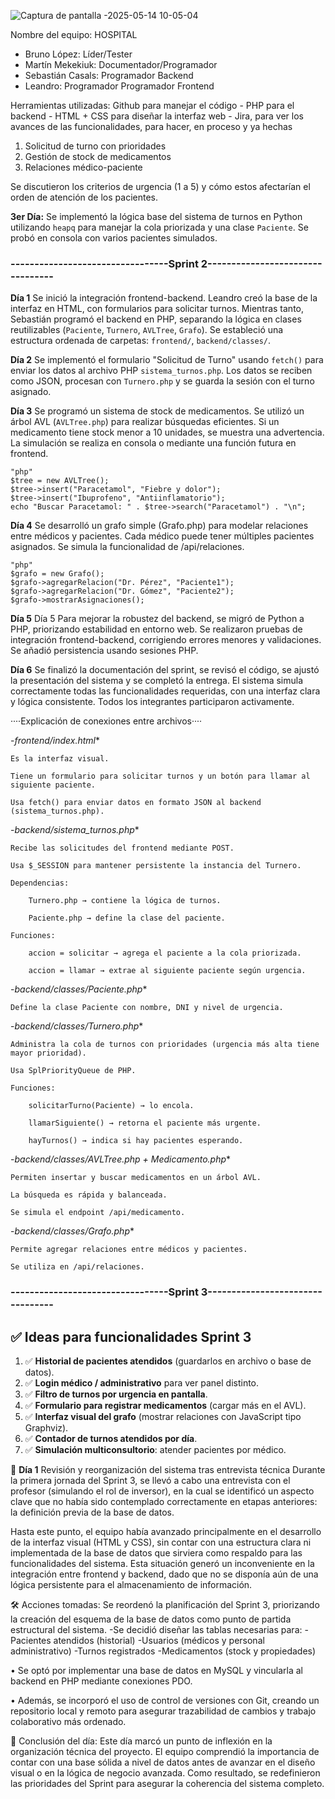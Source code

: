 ![Captura de pantalla -2025-05-14 10-05-04](https://github.com/user-attachments/assets/ee9c5681-c9ab-4113-9b14-7d0443ed177f)

Nombre del equipo: HOSPITAL

* Bruno López: Líder/Tester
* Martín Mekekiuk: Documentador/Programador
* Sebastián Casals: Programador Backend
* Leandro: Programador Programador Frontend

Herramientas utilizadas: Github para manejar el código - PHP para el backend - HTML + CSS para diseñar la interfaz web - Jira, para ver los avances de las funcionalidades, para hacer, en proceso y ya hechas

1. Solicitud de turno con prioridades
2. Gestión de stock de medicamentos
3. Relaciones médico-paciente

Se discutieron los criterios de urgencia (1 a 5) y cómo estos afectarían el orden de atención de los pacientes.

**3er Día:**
Se implementó la lógica base del sistema de turnos en Python utilizando `heapq` para manejar la cola priorizada y una clase `Paciente`. Se probó en consola con varios pacientes simulados.

### ---------------------------------Sprint 2---------------------------------

**Día 1**
Se inició la integración frontend-backend. Leandro creó la base de la interfaz en HTML, con formularios para solicitar turnos. Mientras tanto, Sebastián programó el backend en PHP, separando la lógica en clases reutilizables (`Paciente`, `Turnero`, `AVLTree`, `Grafo`). Se estableció una estructura ordenada de carpetas: `frontend/`, `backend/classes/`.

**Día 2**
Se implementó el formulario "Solicitud de Turno" usando `fetch()` para enviar los datos al archivo PHP `sistema_turnos.php`. Los datos se reciben como JSON, procesan con `Turnero.php` y se guarda la sesión con el turno asignado.

**Día 3**
Se programó un sistema de stock de medicamentos. Se utilizó un árbol AVL (`AVLTree.php`) para realizar búsquedas eficientes. Si un medicamento tiene stock menor a 10 unidades, se muestra una advertencia. La simulación se realiza en consola o mediante una función futura en frontend.

    "php"
    $tree = new AVLTree();
    $tree->insert("Paracetamol", "Fiebre y dolor");
    $tree->insert("Ibuprofeno", "Antiinflamatorio");
    echo "Buscar Paracetamol: " . $tree->search("Paracetamol") . "\n";

**Día 4**
Se desarrolló un grafo simple (Grafo.php) para modelar relaciones entre médicos y pacientes. Cada médico puede tener múltiples pacientes asignados. Se simula la funcionalidad de /api/relaciones.

    "php"
    $grafo = new Grafo();
    $grafo->agregarRelacion("Dr. Pérez", "Paciente1");
    $grafo->agregarRelacion("Dr. Gómez", "Paciente2");
    $grafo->mostrarAsignaciones();

**Día 5**
Día 5
Para mejorar la robustez del backend, se migró de Python a PHP, priorizando estabilidad en entorno web. Se realizaron pruebas de integración frontend-backend, corrigiendo errores menores y validaciones. Se añadió persistencia usando sesiones PHP.

**Día 6**
Se finalizó la documentación del sprint, se revisó el código, se ajustó la presentación del sistema y se completó la entrega. El sistema simula correctamente todas las funcionalidades requeridas, con una interfaz clara y lógica consistente. Todos los integrantes participaron activamente.


····Explicación de conexiones entre archivos····

-*frontend/index.html**

    Es la interfaz visual.

    Tiene un formulario para solicitar turnos y un botón para llamar al siguiente paciente.

    Usa fetch() para enviar datos en formato JSON al backend (sistema_turnos.php).

-*backend/sistema_turnos.php**

    Recibe las solicitudes del frontend mediante POST.

    Usa $_SESSION para mantener persistente la instancia del Turnero.

    Dependencias:

        Turnero.php → contiene la lógica de turnos.

        Paciente.php → define la clase del paciente.

    Funciones:

        accion = solicitar → agrega el paciente a la cola priorizada.

        accion = llamar → extrae al siguiente paciente según urgencia.

-*backend/classes/Paciente.php**

    Define la clase Paciente con nombre, DNI y nivel de urgencia.

-*backend/classes/Turnero.php**

    Administra la cola de turnos con prioridades (urgencia más alta tiene mayor prioridad).

    Usa SplPriorityQueue de PHP.

    Funciones:

        solicitarTurno(Paciente) → lo encola.

        llamarSiguiente() → retorna el paciente más urgente.

        hayTurnos() → indica si hay pacientes esperando.

-*backend/classes/AVLTree.php + Medicamento.php**

    Permiten insertar y buscar medicamentos en un árbol AVL.

    La búsqueda es rápida y balanceada.

    Se simula el endpoint /api/medicamento.

-*backend/classes/Grafo.php**

    Permite agregar relaciones entre médicos y pacientes.

    Se utiliza en /api/relaciones.

### ---------------------------------Sprint 3---------------------------------
## ✅ Ideas para funcionalidades Sprint 3

1. ✅ **Historial de pacientes atendidos** (guardarlos en archivo o base de datos).
2. ✅ **Login médico / administrativo** para ver panel distinto.
3. ✅ **Filtro de turnos por urgencia en pantalla**.
4. ✅ **Formulario para registrar medicamentos** (cargar más en el AVL).
5. ✅ **Interfaz visual del grafo** (mostrar relaciones con JavaScript tipo Graphviz).
6. ✅ **Contador de turnos atendidos por día**.
7. ✅ **Simulación multiconsultorio**: atender pacientes por médico.


📅 **Día 1**
Revisión y reorganización del sistema tras entrevista técnica
Durante la primera jornada del Sprint 3, se llevó a cabo una entrevista con el profesor (simulando el rol de inversor), en la cual se identificó un aspecto clave que no había sido contemplado correctamente en etapas anteriores: la definición previa de la base de datos.

Hasta este punto, el equipo había avanzado principalmente en el desarrollo de la interfaz visual (HTML y CSS), sin contar con una estructura clara ni implementada de la base de datos que sirviera como respaldo para las funcionalidades del sistema. Esta situación generó un inconveniente en la integración entre frontend y backend, dado que no se disponía aún de una lógica persistente para el almacenamiento de información.

🛠 Acciones tomadas:
Se reordenó la planificación del Sprint 3, priorizando la creación del esquema de la base de datos como punto de partida estructural del sistema.
-Se decidió diseñar las tablas necesarias para:
-Pacientes atendidos (historial)
-Usuarios (médicos y personal administrativo)
-Turnos registrados
-Medicamentos (stock y propiedades)

• Se optó por implementar una base de datos en MySQL y vincularla al backend en PHP mediante conexiones PDO.

• Además, se incorporó el uso de control de versiones con Git, creando un repositorio local y remoto para asegurar trazabilidad de cambios y trabajo colaborativo más ordenado.

🧩 Conclusión del día:
Este día marcó un punto de inflexión en la organización técnica del proyecto. El equipo comprendió la importancia de contar con una base sólida a nivel de datos antes de avanzar en el diseño visual o en la lógica de negocio avanzada. Como resultado, se redefinieron las prioridades del Sprint para asegurar la coherencia del sistema completo.

